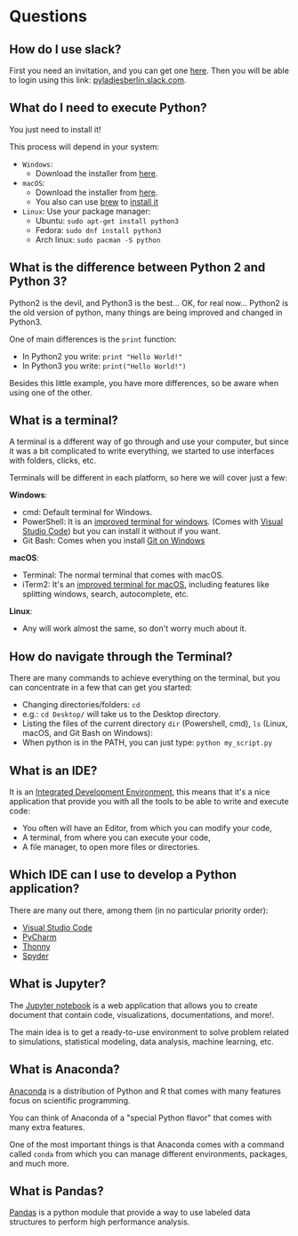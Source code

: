 # Questions

## How do I use slack?
First you need an invitation, and you can get one
[here](https://pyladies-berlin.herokuapp.com/).
Then you will be able to login using this link:
[pyladiesberlin.slack.com](http://pyladiesberlin.slack.com/).

## What do I need to execute Python?
You just need to install it!

This process will depend in your system:
* `Windows`:
  * Download the installer from [here](https://www.python.org/downloads/).
* `macOS`:
  * Download the installer from [here](https://www.python.org/downloads/).
  * You also can use [brew](https://brew.sh/) to [install it](https://docs.brew.sh/Homebrew-and-Python)
* `Linux`: Use your package manager:
  * Ubuntu: `sudo apt-get install python3`
  * Fedora: `sudo dnf install python3`
  * Arch linux: `sudo pacman -S python`

## What is the difference between Python 2 and Python 3?
Python2 is the devil, and Python3 is the best...
OK, for real now... Python2 is the old version of python,
many things are being improved and changed in Python3.

One of main differences is the `print` function:
* In Python2 you write: `print "Hello World!"`
* In Python3 you write: `print("Hello World!")`

Besides this little example, you have more differences, so be aware
when using one of the other.

## What is a terminal?
A terminal is a different way of go through and use your computer, but
since it was a bit complicated to write everything, we started to use
interfaces with folders, clicks, etc.

Terminals will be different in each platform, so here we will cover
just a few:

**Windows**:
 * cmd: Default terminal for Windows.
 * PowerShell: It is an [improved terminal for windows](https://github.com/powershell/powershell).
   (Comes with [Visual Studio Code](https://code.visualstudio.com/))
   but you can install it without if you want.
 * Git Bash: Comes when you install [Git on Windows](https://git-scm.com/download/win)

**macOS**:
 * Terminal: The normal terminal that comes with macOS.
 * iTerm2: It's an [improved terminal for macOS](https://iterm2.com/),
   including features like splitting windows, search, autocomplete, etc.

**Linux**:
 * Any will work almost the same, so don't worry much about it.

## How do navigate through the Terminal?
There are many commands to achieve everything on the terminal,
but you can concentrate in a few that can get you started:

* Changing directories/folders: `cd`
 * e.g.: `cd Desktop/` will take us to the Desktop directory.
* Listing the files of the current directory `dir` (Powershell, cmd),
  `ls` (Linux, macOS, and Git Bash on Windows):
* When python is in the PATH, you can just type:
  `python my_script.py`

## What is an IDE?
It is an [Integrated Development Environment](https://en.wikipedia.org/wiki/Integrated_development_environment),
this means that it's a nice application that provide you with all the tools
to be able to write and execute code:
* You often will have an Editor, from which you can modify your code,
* A terminal, from where you can execute your code,
* A file manager, to open more files or directories.

## Which IDE can I use to develop a Python application?
  There are many out there, among them (in no particular priority order):
  * [Visual Studio Code](https://code.visualstudio.com/)
  * [PyCharm](https://www.jetbrains.com/pycharm/)
  * [Thonny](https://thonny.org/)
  * [Spyder](https://www.spyder-ide.org/)

## What is Jupyter?

The [Jupyter notebook](https://jupyter.org/) is a web application
that allows you to create document that contain code, visualizations,
documentations, and more!.

The main idea is to get a ready-to-use environment to solve problem
related to simulations, statistical modeling, data analysis, machine
learning, etc.

## What is Anaconda?

[Anaconda](https://www.anaconda.com/) is a distribution of Python and R
that comes with many features focus on scientific programming.

You can think of Anaconda of a "special Python flavor" that comes with
many extra features.

One of the most important things is that Anaconda comes with a command
called `conda` from which you can manage different environments, packages,
and much more.

## What is Pandas?

[Pandas](https://pandas.pydata.org/) is a python module that provide a
way to use labeled data structures to perform high performance analysis.
